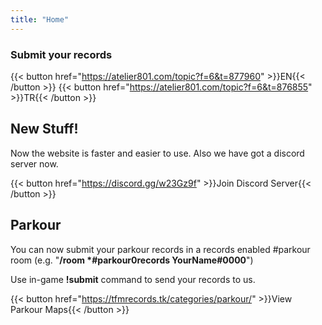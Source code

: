 ```yaml
---
title: "Home"
---
```


### Submit your records

{{< button href="https://atelier801.com/topic?f=6&t=877960" >}}EN{{< /button >}}
{{< button href="https://atelier801.com/topic?f=6&t=876855" >}}TR{{< /button >}}

## New Stuff!

Now the website is faster and easier to use. Also we have got a discord server now.

{{< button href="https://discord.gg/w23Gz9f" >}}Join Discord Server{{< /button >}}

## Parkour

You can now submit your parkour records in a records enabled #parkour room (e.g. "**/room \*#parkour0records YourName#0000**")

Use in-game **!submit** command to send your records to us.

{{< button href="https://tfmrecords.tk/categories/parkour/" >}}View Parkour Maps{{< /button >}}
